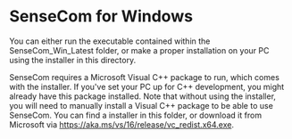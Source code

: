 # SenseCom for Windows
You can either run the executable contained within the SenseCom_Win_Latest folder, or make a proper installation on your PC using the installer in this directory.

SenseCom requires a Microsoft Visual C++ package to run, which comes with the installer. If you've set your PC up for C++ development, you might already have this package installed.
Note that without using the installer, you will need to manually install a Visual C++ package to be able to use SenseCom.  You can find a installer in this folder, or download it from Microsoft via https://aka.ms/vs/16/release/vc_redist.x64.exe.